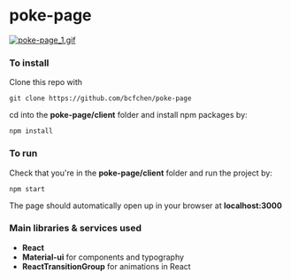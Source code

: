 # poke-page
[![poke-page_1.gif](https://s8.postimg.cc/3n4hugy3p/poke-page_1.gif)](https://postimg.cc/image/m2oyrvc81/)

### To install
Clone this repo with 
```
git clone https://github.com/bcfchen/poke-page
```
cd into the __poke-page/client__ folder and install npm packages by:
```
npm install
```

### To run
Check that you're in the __poke-page/client__ folder and run the project by:
```
npm start
```
The page should automatically open up in your browser at __localhost:3000__

### Main libraries & services used
- __React__
- __Material-ui__ for components and typography
- __ReactTransitionGroup__ for animations in React

